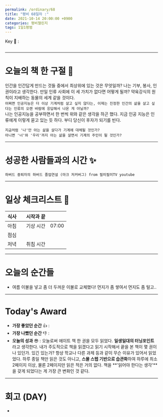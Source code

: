 ```yaml
---
permalink: /ordinary/68
title: "평비 68일차 :"
date: 2021-10-14 20:00:00 +0900
categories: 평비챌린지
tags: 1일1평범
---  
```

Key 🔑 : 
```

```

---
# 오늘의 책 한 구절 📕
인간을 인간답게 만드는 것들 중에서 최상위에 있는 것은 무엇일까? 나는 기부, 봉사, 인권이라고 생각한다. 만일 인류 사회에 이 세 가치가 없다면 어떻게 될까? 약육강식의 원칙이 지배하는 동물의 세계 같을 것이다.  
`어쩌면 인공지능은 더 이상 기계처럼 살고 싶지 않다는, 이제는 진정한 인간의 삶을 살고 싶다는 인류의 오랜 바람에 응답해서 나온 게 아닐까?`  
나는 인공지능을 공부하면서 한 번씩 위와 같은 생각을 하곤 했다. 지금 인공 지능은 인류에게 이렇게 묻고 있는 듯 하다. 부디 당신이 후자가 되기를 빈다.  
```
지금처럼 '나'만 아는 삶을 살다가 기계에 대체될 것인가?
아니면 '너'와 '우리'까지 아는 삶을 살면서 기계의 주인이 될 것인가?
```

---
# 성공한 사람들과의 시간 ✨
`하버드 중퇴자의 하버드 졸업연설 (마크 저커버그) from 필미필미TV youtube`  

---
# 일상 체크리스트 📃

| 식사 |  | 시작과 끝 |  |
|:----:|:----:|:----:|:----:|
| 아침 |  | 기상 시간 | 07:00 |
| 점심 |  |  |  |
| 저녁 |  | 취침 시간 |  |

---
# 오늘의 순간들
- 여름 이불을 넣고 좀 더 두꺼운 이불로 교체했다! 먼지가 좀 쌓여서 먼지도 좀 털고..

---
# Today's Award
- **가장 좋았던 순간** 👍 : 
- **가장 나빴던 순간** 👎 : 
- **오늘의 성과** 😎 : 오늘로써 에이트 책 한 권을 모두 읽었다. **일생일대의 터닝포인트**라고 생각한다. 내가 주도적으로 책을 읽겠다고 읽기 시작해서 끝을 본 책이 몇 권이나 있던가. 있긴 있는가? 항상 학교나 다른 과제 등과 같이 무슨 이유가 있어서 읽었었다. 하루 종일 책만 읽은 것도 아니고, **스몰 스텝 기반으로 습관화**하여 하루에 최소 2페이지 이상, 물론 2페이지만 읽은 적은 거의 없다. 책을 **'읽어야 한다는 생각'**을 갖게 되었다는 게 가장 큰 변화인 것 같다.

---
# 회고 (DAY)
- 